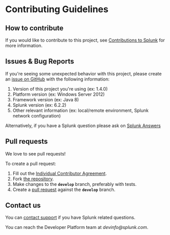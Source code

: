 # Contributing Guidelines

## How to contribute

If you would like to contribute to this project, see [Contributions to Splunk][indivcontrib] for more information.

## Issues & Bug Reports

If you're seeing some unexpected behavior with this project, please create an [issue on GitHub][issues] with the following information:

1. Version of this project you're using (ex: 1.4.0)
1. Platform version (ex: Windows Server 2012)
1. Framework version (ex: Java 8)
1. Splunk version (ex: 6.2.2)
1. Other relevant information (ex: local/remote environment, Splunk network configuration)

Alternatively, if you have a Splunk question please ask on [Splunk Answers][answers]

## Pull requests

We love to see pull requests!

To create a pull request:

1. Fill out the [Individual Contributor Agreement][indivcontrib].
1. Fork [the repository][repo].
1. Make changes to the **`develop`** branch, preferably with tests.
1. Create a [pull request][pulls] against the **`develop`** branch.

## Contact us

You can [contact support][contact] if you have Splunk related questions.

You can reach the Developer Platform team at _devinfo@splunk.com_.

[contributions]:            http://dev.splunk.com/view/opensource/SP-CAAAEDM
[indivcontrib]:             http://dev.splunk.com/goto/individualcontributions
[companycontrib]:           http://dev.splunk.com/view/companycontributions/SP-CAAAEDR
[answers]:                  http://answers.splunk.com/
[repo]:                     https://github.com/splunk/splunk-sdk-java
[issues]:                   https://github.com/splunk/splunk-sdk-java/issues
[pulls]:                    https://github.com/splunk/splunk-sdk-java/pulls
[contact]:                  https://www.splunk.com/en_us/support-and-services.html
